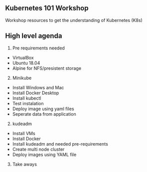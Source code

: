 Kubernetes 101 Workshop
-----------------------

Workshop resources to get the understanding of Kubernetes (K8s)

High level agenda
-----------------
1. Pre requirements needed
  
  - VirtualBox
  - Ubuntu 18.04
  - Alpine for NFS/presistent storage
  
2. Minikube
  
  - Install Windows and Mac
  - Install Docker Desktop
  - Install kubectl
  - Test instalation
  - Deploy image using yaml files
  - Seperate data from application

2. kudeadm
  
  - Install VMs
  - Install Docker
  - Install kudeadm and needed pre-requirements
  - Create multi node cluster
  - Deploy images using YAML file
  
3. Take aways
  
